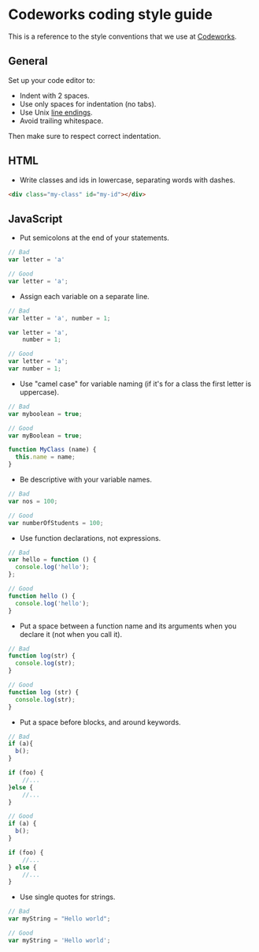 # Codeworks coding style guide

This is a reference to the style conventions that we use at [Codeworks](https://codeworks.me/).

## General

Set up your code editor to:

- Indent with 2 spaces.
- Use only spaces for indentation (no tabs).
- Use Unix [line endings](https://en.wikipedia.org/wiki/Newline).
- Avoid trailing whitespace.

Then make sure to respect correct indentation.

## HTML

- Write classes and ids in lowercase, separating words with dashes.
```html
<div class="my-class" id="my-id"></div>
```

## JavaScript

- Put semicolons at the end of your statements.
```js
// Bad
var letter = 'a'

// Good
var letter = 'a';
```
- Assign each variable on a separate line.
```js
// Bad
var letter = 'a', number = 1;

var letter = 'a',
    number = 1;

// Good
var letter = 'a';
var number = 1;
```
- Use "camel case" for variable naming (if it's for a class the first letter is uppercase). 
```js
// Bad
var myboolean = true;

// Good
var myBoolean = true;

function MyClass (name) {
  this.name = name;
}
```
- Be descriptive with your variable names.
```js
// Bad
var nos = 100;

// Good
var numberOfStudents = 100;
```
- Use function declarations, not expressions.
```js
// Bad
var hello = function () {
  console.log('hello');
};

// Good
function hello () {
  console.log('hello');
}
```
- Put a space between a function name and its arguments when you declare it (not when you call it).
```js
// Bad
function log(str) {
  console.log(str);
}

// Good
function log (str) {
  console.log(str);
}
```
- Put a space before blocks, and around keywords.
```js
// Bad
if (a){
  b();
}

if (foo) {
    //...
}else {
    //...
}

// Good
if (a) {
  b();
}

if (foo) {
    //...
} else {
    //...
}
```
- Use single quotes for strings.
```js
// Bad
var myString = "Hello world";

// Good
var myString = 'Hello world';
```
